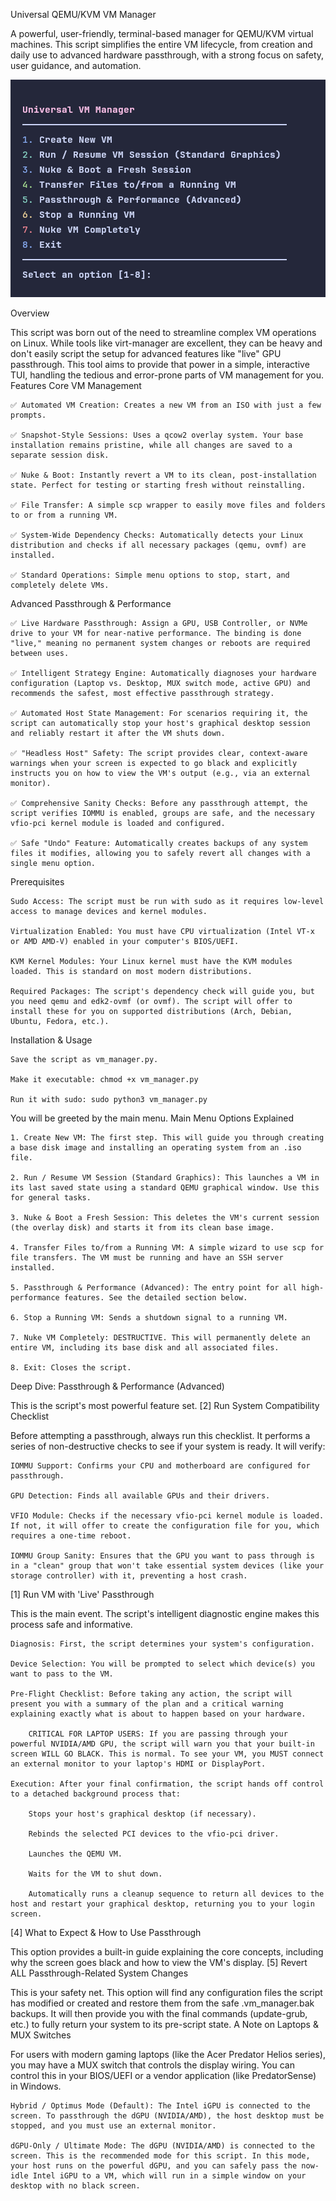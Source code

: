 Universal QEMU/KVM VM Manager

A powerful, user-friendly, terminal-based manager for QEMU/KVM virtual machines. This script simplifies the entire VM lifecycle, from creation and daily use to advanced hardware passthrough, with a strong focus on safety, user guidance, and automation.

![Main Menu](image.png)

Overview

This script was born out of the need to streamline complex VM operations on Linux. While tools like virt-manager are excellent, they can be heavy and don't easily script the setup for advanced features like "live" GPU passthrough. This tool aims to provide that power in a simple, interactive TUI, handling the tedious and error-prone parts of VM management for you.
Features
Core VM Management

    ✅ Automated VM Creation: Creates a new VM from an ISO with just a few prompts.

    ✅ Snapshot-Style Sessions: Uses a qcow2 overlay system. Your base installation remains pristine, while all changes are saved to a separate session disk.

    ✅ Nuke & Boot: Instantly revert a VM to its clean, post-installation state. Perfect for testing or starting fresh without reinstalling.

    ✅ File Transfer: A simple scp wrapper to easily move files and folders to or from a running VM.

    ✅ System-Wide Dependency Checks: Automatically detects your Linux distribution and checks if all necessary packages (qemu, ovmf) are installed.

    ✅ Standard Operations: Simple menu options to stop, start, and completely delete VMs.

Advanced Passthrough & Performance

    ✅ Live Hardware Passthrough: Assign a GPU, USB Controller, or NVMe drive to your VM for near-native performance. The binding is done "live," meaning no permanent system changes or reboots are required between uses.

    ✅ Intelligent Strategy Engine: Automatically diagnoses your hardware configuration (Laptop vs. Desktop, MUX switch mode, active GPU) and recommends the safest, most effective passthrough strategy.

    ✅ Automated Host State Management: For scenarios requiring it, the script can automatically stop your host's graphical desktop session and reliably restart it after the VM shuts down.

    ✅ "Headless Host" Safety: The script provides clear, context-aware warnings when your screen is expected to go black and explicitly instructs you on how to view the VM's output (e.g., via an external monitor).

    ✅ Comprehensive Sanity Checks: Before any passthrough attempt, the script verifies IOMMU is enabled, groups are safe, and the necessary vfio-pci kernel module is loaded and configured.

    ✅ Safe "Undo" Feature: Automatically creates backups of any system files it modifies, allowing you to safely revert all changes with a single menu option.

Prerequisites

    Sudo Access: The script must be run with sudo as it requires low-level access to manage devices and kernel modules.

    Virtualization Enabled: You must have CPU virtualization (Intel VT-x or AMD AMD-V) enabled in your computer's BIOS/UEFI.

    KVM Kernel Modules: Your Linux kernel must have the KVM modules loaded. This is standard on most modern distributions.

    Required Packages: The script's dependency check will guide you, but you need qemu and edk2-ovmf (or ovmf). The script will offer to install these for you on supported distributions (Arch, Debian, Ubuntu, Fedora, etc.).

Installation & Usage

    Save the script as vm_manager.py.

    Make it executable: chmod +x vm_manager.py

    Run it with sudo: sudo python3 vm_manager.py

You will be greeted by the main menu.
Main Menu Options Explained

    1. Create New VM: The first step. This will guide you through creating a base disk image and installing an operating system from an .iso file.

    2. Run / Resume VM Session (Standard Graphics): This launches a VM in its last saved state using a standard QEMU graphical window. Use this for general tasks.

    3. Nuke & Boot a Fresh Session: This deletes the VM's current session (the overlay disk) and starts it from its clean base image.

    4. Transfer Files to/from a Running VM: A simple wizard to use scp for file transfers. The VM must be running and have an SSH server installed.

    5. Passthrough & Performance (Advanced): The entry point for all high-performance features. See the detailed section below.

    6. Stop a Running VM: Sends a shutdown signal to a running VM.

    7. Nuke VM Completely: DESTRUCTIVE. This will permanently delete an entire VM, including its base disk and all associated files.

    8. Exit: Closes the script.

Deep Dive: Passthrough & Performance (Advanced)

This is the script's most powerful feature set.
[2] Run System Compatibility Checklist

Before attempting a passthrough, always run this checklist. It performs a series of non-destructive checks to see if your system is ready. It will verify:

    IOMMU Support: Confirms your CPU and motherboard are configured for passthrough.

    GPU Detection: Finds all available GPUs and their drivers.

    VFIO Module: Checks if the necessary vfio-pci kernel module is loaded. If not, it will offer to create the configuration file for you, which requires a one-time reboot.

    IOMMU Group Sanity: Ensures that the GPU you want to pass through is in a "clean" group that won't take essential system devices (like your storage controller) with it, preventing a host crash.

[1] Run VM with 'Live' Passthrough

This is the main event. The script's intelligent diagnostic engine makes this process safe and informative.

    Diagnosis: First, the script determines your system's configuration.

    Device Selection: You will be prompted to select which device(s) you want to pass to the VM.

    Pre-Flight Checklist: Before taking any action, the script will present you with a summary of the plan and a critical warning explaining exactly what is about to happen based on your hardware.

        CRITICAL FOR LAPTOP USERS: If you are passing through your powerful NVIDIA/AMD GPU, the script will warn you that your built-in screen WILL GO BLACK. This is normal. To see your VM, you MUST connect an external monitor to your laptop's HDMI or DisplayPort.

    Execution: After your final confirmation, the script hands off control to a detached background process that:

        Stops your host's graphical desktop (if necessary).

        Rebinds the selected PCI devices to the vfio-pci driver.

        Launches the QEMU VM.

        Waits for the VM to shut down.

        Automatically runs a cleanup sequence to return all devices to the host and restart your graphical desktop, returning you to your login screen.

[4] What to Expect & How to Use Passthrough

This option provides a built-in guide explaining the core concepts, including why the screen goes black and how to view the VM's display.
[5] Revert ALL Passthrough-Related System Changes

This is your safety net. This option will find any configuration files the script has modified or created and restore them from the safe .vm_manager.bak backups. It will then provide you with the final commands (update-grub, etc.) to fully return your system to its pre-script state.
A Note on Laptops & MUX Switches

For users with modern gaming laptops (like the Acer Predator Helios series), you may have a MUX switch that controls the display wiring. You can control this in your BIOS/UEFI or a vendor application (like PredatorSense) in Windows.

    Hybrid / Optimus Mode (Default): The Intel iGPU is connected to the screen. To passthrough the dGPU (NVIDIA/AMD), the host desktop must be stopped, and you must use an external monitor.

    dGPU-Only / Ultimate Mode: The dGPU (NVIDIA/AMD) is connected to the screen. This is the recommended mode for this script. In this mode, your host runs on the powerful dGPU, and you can safely pass the now-idle Intel iGPU to a VM, which will run in a simple window on your desktop with no black screen.
